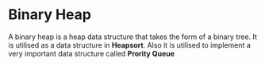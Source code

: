 # Binary Heap

A binary heap is a heap data structure that takes the form of a binary tree.
It is utilised as a data structure in <strong>Heapsort</strong>.
Also it is utilised to implement a very important data structure called <strong>Prority Queue</strong>

